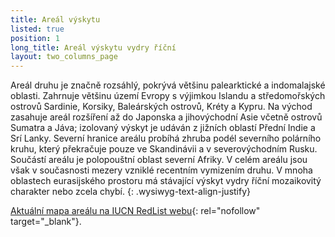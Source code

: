 ```yaml
---
title: Areál výskytu
listed: true
position: 1
long_title: Areál výskytu vydry říční
layout: two_columns_page
---
```

Areál druhu je značně rozsáhlý, pokrývá většinu palearktické a
indomalajské oblasti. Zahrnuje většinu území Evropy s výjimkou Islandu a
středomořských ostrovů Sardinie, Korsiky, Baleárských ostrovů, Kréty a
Kypru. Na východ zasahuje areál rozšíření až do Japonska a jihovýchodní
Asie včetně ostrovů Sumatra a Jáva; izolovaný výskyt je udáván z jižních
oblastí Přední Indie a Srí Lanky. Severní hranice areálu probíhá zhruba
podél severního polárního kruhu, který překračuje pouze ve Skandinávii a
v severovýchodním Rusku. Součástí areálu je polopouštní oblast severní
Afriky. V celém areálu jsou však v současnosti mezery vzniklé recentním
vymizením druhu. V mnoha oblastech eurasijského prostoru má stávající
výskyt vydry říční mozaikovitý charakter nebo zcela chybí.
{: .wysiwyg-text-align-justify}



[Aktuální mapa areálu na IUCN RedList webu][1]{: rel="nofollow"
target="_blank"}.

  




[1]: http://maps.iucnredlist.org/map.html?id=12419 "IUCN Lutra lutra map"
